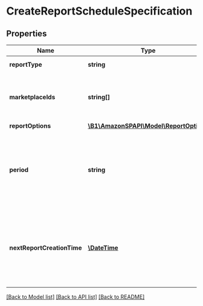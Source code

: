 # CreateReportScheduleSpecification

## Properties
Name | Type | Description | Notes
------------ | ------------- | ------------- | -------------
**reportType** | **string** | The report type. | 
**marketplaceIds** | **string[]** | A list of marketplace identifiers for the report schedule. | 
**reportOptions** | [**\B1\AmazonSPAPI\Model\ReportOptions**](ReportOptions.md) |  | [optional] 
**period** | **string** | One of a set of predefined ISO 8601 periods that specifies how often a report should be created. | 
**nextReportCreationTime** | [**\DateTime**](\DateTime.md) | The date and time when the schedule will create its next report, in ISO 8601 date time format. | [optional] 

[[Back to Model list]](../README.md#documentation-for-models) [[Back to API list]](../README.md#documentation-for-api-endpoints) [[Back to README]](../README.md)


